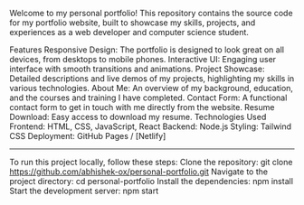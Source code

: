 Welcome to my personal portfolio! This repository contains the source code for my portfolio website, built to showcase my skills, projects, and experiences as a web developer and computer science student.

Features
    Responsive Design: The portfolio is designed to look great on all devices, from desktops to mobile phones.
    Interactive UI: Engaging user interface with smooth transitions and animations.
    Project Showcase: Detailed descriptions and live demos of my projects, highlighting my skills in various technologies.
    About Me: An overview of my background, education, and the courses and training I have completed.
    Contact Form: A functional contact form to get in touch with me directly from the website.
    Resume Download: Easy access to download my resume.
Technologies Used
    Frontend: HTML, CSS, JavaScript, React
    Backend: Node.js
    Styling: Tailwind CSS
    Deployment: GitHub Pages / [Netlify]

----------------------------------------------------------------------------
To run this project locally, follow these steps:
    Clone the repository:
          git clone https://github.com/abhishek-ox/personal-portfolio.git
    Navigate to the project directory:
          cd personal-portfolio
    Install the dependencies:
          npm install
    Start the development server:
          npm start
